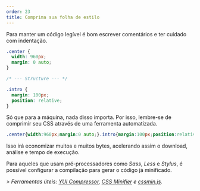 ```yaml
---
order: 23
title: Comprima sua folha de estilo
---
```


Para manter um código legível é bom escrever comentários e ter cuidado com indentação.

```css
.center {
  width: 960px;
  margin: 0 auto;
}

/* --- Structure --- */

.intro {
  margin: 100px;
  position: relative;
}
```

Só que para a máquina, nada disso importa. Por isso, lembre-se de comprimir seu CSS através de uma ferramenta automatizada.

```css
.center{width:960px;margin:0 auto;}.intro{margin:100px;position:relative;}
```

Isso irá economizar muitos e muitos bytes, acelerando assim o download, análise e tempo de execução.

Para aqueles que usam pré-processadores como *Sass*, *Less* e *Stylus*, é possível configurar a compilação para gerar o código já minificado.

*> Ferramentas úteis: [YUI Compressor](http://developer.yahoo.com/yui/compressor/), [CSS Minifier](http://www.cssminifier.com/) e [cssmin.js](http://www.phpied.com/cssmin-js/).*